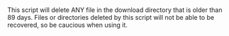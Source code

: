 # 
This script will delete ANY file in the download directory that is older than 89 days. 
Files or directories deleted by this script will not be able to be recovered, so be caucious when using it.
